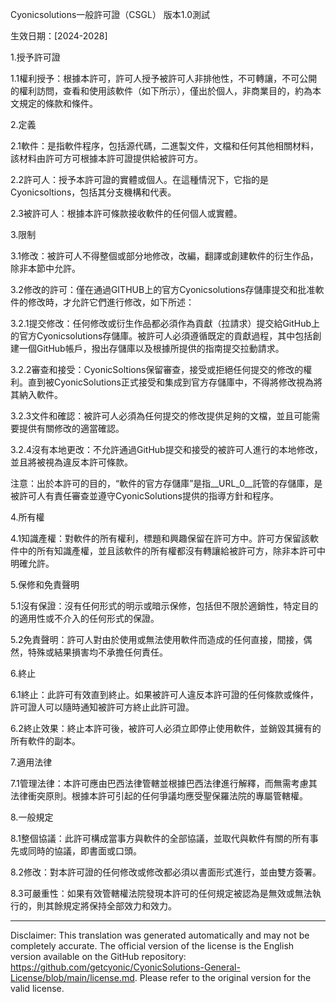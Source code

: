 Cyonicsolutions一般許可證（CSGL）
版本1.0測試

生效日期：[2024-2028]

1.授予許可證

1.1權利授予：根據本許可，許可人授予被許可人非排他性，不可轉讓，不可公開的權利訪問，查看和使用該軟件（如下所示），僅出於個人，非商業目的，約為本文規定的條款和條件。

2.定義

2.1軟件：是指軟件程序，包括源代碼，二進製文件，文檔和任何其他相關材料，該材料由許可方可根據本許可證提供給被許可方。

2.2許可人：授予本許可證的實體或個人。在這種情況下，它指的是Cyonicsoltions，包括其分支機構和代表。

2.3被許可人：根據本許可條款接收軟件的任何個人或實體。

3.限制

3.1修改：被許可人不得整個或部分地修改，改編，翻譯或創建軟件的衍生作品，除非本節中允許。

3.2修改的許可：僅在通過GITHUB上的官方Cyonicsolutions存儲庫提交和批准軟件的修改時，才允許它們進行修改，如下所述：

3.2.1提交修改：任何修改或衍生作品都必須作為貢獻（拉請求）提交給GitHub上的官方Cyonicsolutions存儲庫。被許可人必須遵循既定的貢獻過程，其中包括創建一個GitHub帳戶，撥出存儲庫以及根據所提供的指南提交拉動請求。

3.2.2審查和接受：CyonicSoltions保留審查，接受或拒絕任何提交的修改的權利。直到被CyonicSolutions正式接受和集成到官方存儲庫中，不得將修改視為將其納入軟件。

3.2.3文件和確認：被許可人必須為任何提交的修改提供足夠的文檔，並且可能需要提供有關修改的適當確認。

3.2.4沒有本地更改：不允許通過GitHub提交和接受的被許可人進行的本地修改，並且將被視為違反本許可條款。

注意：出於本許可的目的，“軟件的官方存儲庫”是指__URL_0__託管的存儲庫，是被許可人有責任審查並遵守CyonicSolutions提供的指導方針和程序。

4.所有權

4.1知識產權：對軟件的所有權利，標題和興趣保留在許可方中。許可方保留該軟件中的所有知識產權，並且該軟件的所有權都沒有轉讓給被許可方，除非本許可中明確允許。

5.保修和免責聲明

5.1沒有保證：沒有任何形式的明示或暗示保修，包括但不限於適銷性，特定目的的適用性或不介入的任何形式的保證。

5.2免責聲明：許可人對由於使用或無法使用軟件而造成的任何直接，間接，偶然，特殊或結果損害均不承擔任何責任。

6.終止

6.1終止：此許可有效直到終止。如果被許可人違反本許可證的任何條款或條件，許可證人可以隨時通知被許可方終止此許可證。

6.2終止效果：終止本許可後，被許可人必須立即停止使用軟件，並銷毀其擁有的所有軟件的副本。

7.適用法律

7.1管理法律：本許可應由巴西法律管轄並根據巴西法律進行解釋，而無需考慮其法律衝突原則。根據本許可引起的任何爭議均應受聖保羅法院的專屬管轄權。

8.一般規定

8.1整個協議：此許可構成當事方與軟件的全部協議，並取代與軟件有關的所有事先或同時的協議，即書面或口頭。

8.2修改：對本許可證的任何修改或修改都必須以書面形式進行，並由雙方簽署。

8.3可嚴重性：如果有效管轄權法院發現本許可的任何規定被認為是無效或無法執行的，則其餘規定將保持全部效力和效力。

---
Disclaimer: This translation was generated automatically and may not be completely accurate. The official version of the license is the English version available on the GitHub repository: https://github.com/getcyonic/CyonicSolutions-General-License/blob/main/license.md. Please refer to the original version for the valid license.